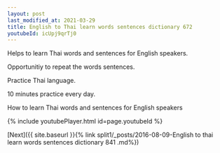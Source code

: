 ```yaml
---
layout: post
last_modified_at: 2021-03-29
title: English to Thai learn words sentences dictionary 672 
youtubeId: icUpj9qrTj0
---
```

 
 
Helps to learn Thai words and sentences for English speakers.

Opportunitiy to repeat the words sentences. 

Practice Thai language. 
 
10 minutes practice every day. 
 
How to learn Thai words and sentences for English speakers 
 
{% include youtubePlayer.html id=page.youtubeId %}
 
 
[Next]({{ site.baseurl }}{% link  split1/_posts/2016-08-09-English to thai learn words sentences dictionary 841 .md%})
 
